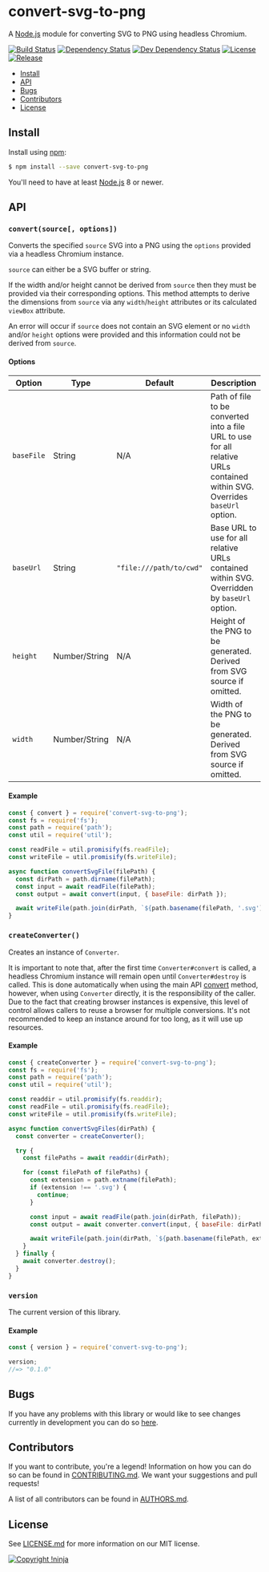 # convert-svg-to-png

A [Node.js](https://nodejs.org) module for converting SVG to PNG using headless Chromium.

[![Build Status](https://img.shields.io/travis/NotNinja/convert-svg-to-png/develop.svg?style=flat-square)](https://travis-ci.org/NotNinja/convert-svg-to-png)
[![Dependency Status](https://img.shields.io/david/NotNinja/convert-svg-to-png.svg?style=flat-square)](https://david-dm.org/NotNinja/convert-svg-to-png)
[![Dev Dependency Status](https://img.shields.io/david/dev/NotNinja/convert-svg-to-png.svg?style=flat-square)](https://david-dm.org/NotNinja/convert-svg-to-png?type=dev)
[![License](https://img.shields.io/npm/l/convert-svg-to-png.svg?style=flat-square)](https://github.com/NotNinja/convert-svg-to-png/blob/master/LICENSE.md)
[![Release](https://img.shields.io/npm/v/convert-svg-to-png.svg?style=flat-square)](https://www.npmjs.com/package/convert-svg-to-png)

* [Install](#install)
* [API](#api)
* [Bugs](#bugs)
* [Contributors](#contributors)
* [License](#license)

## Install

Install using [npm](https://www.npmjs.com):

``` bash
$ npm install --save convert-svg-to-png
```

You'll need to have at least [Node.js](https://nodejs.org) 8 or newer.

## API

### `convert(source[, options])`

Converts the specified `source` SVG into a PNG using the `options` provided via a headless Chromium instance.

`source` can either be a SVG buffer or string.

If the width and/or height cannot be derived from `source` then they must be provided via their corresponding options.
This method attempts to derive the dimensions from `source` via any `width`/`height` attributes or its calculated
`viewBox` attribute.

An error will occur if `source` does not contain an SVG element or no `width` and/or `height` options were provided and
this information could not be derived from `source`.

#### Options

| Option     | Type          | Default                 | Description |
| ---------- | ------------- | ----------------------- | --------------------------------------------------------------------------------------------------------------------------- |
| `baseFile` | String        | N/A                     | Path of file to be converted into a file URL to use for all relative URLs contained within SVG. Overrides `baseUrl` option. |
| `baseUrl`  | String        | `"file:///path/to/cwd"` | Base URL to use for all relative URLs contained within SVG. Overridden by `baseUrl` option.                                 |
| `height`   | Number/String | N/A                     | Height of the PNG to be generated. Derived from SVG source if omitted.                                                      |
| `width`    | Number/String | N/A                     | Width of the PNG to be generated. Derived from SVG source if omitted.                                                       |

#### Example

``` javascript
const { convert } = require('convert-svg-to-png');
const fs = require('fs');
const path = require('path');
const util = require('util');

const readFile = util.promisify(fs.readFile);
const writeFile = util.promisify(fs.writeFile);

async function convertSvgFile(filePath) {
  const dirPath = path.dirname(filePath);
  const input = await readFile(filePath);
  const output = await convert(input, { baseFile: dirPath });

  await writeFile(path.join(dirPath, `${path.basename(filePath, '.svg')}.png`), output);
}
```

### `createConverter()`

Creates an instance of `Converter`.

It is important to note that, after the first time `Converter#convert` is called, a headless Chromium instance will
remain open until `Converter#destroy` is called. This is done automatically when using the main API
[convert](#convertsource-options) method, however, when using `Converter` directly, it is the responsibility of the
caller. Due to the fact that creating browser instances is expensive, this level of control allows callers to reuse a
browser for multiple conversions. It's not recommended to keep an instance around for too long, as it will use up
resources.

#### Example

``` javascript
const { createConverter } = require('convert-svg-to-png');
const fs = require('fs');
const path = require('path');
const util = require('util');

const readdir = util.promisify(fs.readdir);
const readFile = util.promisify(fs.readFile);
const writeFile = util.promisify(fs.writeFile);

async function convertSvgFiles(dirPath) {
  const converter = createConverter();

  try {
    const filePaths = await readdir(dirPath);

    for (const filePath of filePaths) {
      const extension = path.extname(filePath);
      if (extension !== '.svg') {
        continue;
      }

      const input = await readFile(path.join(dirPath, filePath));
      const output = await converter.convert(input, { baseFile: dirPath });

      await writeFile(path.join(dirPath, `${path.basename(filePath, extension)}.png`), output);
    }
  } finally {
    await converter.destroy();
  }
}
```

### `version`

The current version of this library.

#### Example

``` javascript
const { version } = require('convert-svg-to-png');

version;
//=> "0.1.0"
```

## Bugs

If you have any problems with this library or would like to see changes currently in development you can do so
[here](https://github.com/NotNinja/convert-svg-to-png/issues).

## Contributors

If you want to contribute, you're a legend! Information on how you can do so can be found in
[CONTRIBUTING.md](https://github.com/NotNinja/convert-svg-to-png/blob/master/CONTRIBUTING.md). We want your suggestions
and pull requests!

A list of all contributors can be found in
[AUTHORS.md](https://github.com/NotNinja/convert-svg-to-png/blob/master/AUTHORS.md).

## License

See [LICENSE.md](https://github.com/NotNinja/convert-svg-to-png/raw/master/LICENSE.md) for more information on our MIT
license.

[![Copyright !ninja](https://cdn.rawgit.com/NotNinja/branding/master/assets/copyright/base/not-ninja-copyright-186x25.png)](https://not.ninja)
